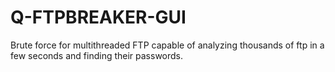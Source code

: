 # Q-FTPBREAKER-GUI
Brute force for multithreaded FTP capable of analyzing thousands of ftp in a few seconds and finding their passwords. 
